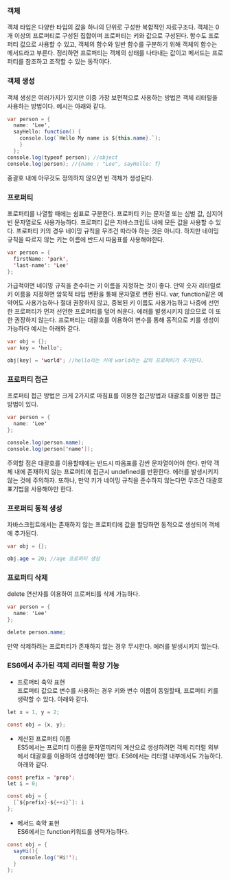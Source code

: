 ### 객체
객체 타입은 다양한 타입의 값을 하나의 단위로 구성한 복합적인 자료구조다. 객체는 0개 이상의 프로퍼티로 구성된 집합이며 프로퍼티는 키와 값으로 구성된다.
함수도 프로퍼티 값으로 사용할 수 있고, 객체의 함수와 일반 함수를 구분하기 위해 객체의 함수는 메서드라고 부른다. 정리하면 프로퍼티는 객체의 상태를 나타내는 값이고
메서드는 프로퍼티를 참조하고 조작할 수 있는 동작이다.

### 객체 생성
객체 생성은 여러가지가 있지만 이중 가장 보편적으로 사용하는 방법은 객체 리터럴을 사용하는 방법이다. 예시는 아래와 같다.
```java
var person = {
  name: 'Lee',
  sayHello: function() {
    console.log(`Hello My name is ${this.name}.`);
    }
  };
console.log(typeof person); //object
console.log(person); //{name : "Lee", sayHello: f}
```
중괄호 내에 아무것도 정의하지 않으면 빈 객체가 생성된다.

### 프로퍼티
프로퍼티를 나열할 때에는 쉼표로 구분한다. 프로퍼티 키는 문자열 또는 심벌 값, 심지어 빈 문자열로도 사용가능하다. 프로퍼티 값은 자바스크립트 내에 모든 값을 사용할 수 있다.
프로퍼티 키의 경우 네이밍 규칙을 무조건 따라야 하는 것은 아니다. 하지만 네이밍 규칙을 따르지 않는 키는 이름에 반드시 따옴표를 사용해야한다.
```java
var person = {
  firstName: 'park',
  'last-name': 'Lee'
};
```
가급적이면 네이밍 규칙을 준수하는 키 이름을 지정하는 것이 좋다. 만약 숫자 리터럴로 키 이름을 지정하면 암묵적 타입 변환을 통해 문자열로 변환 된다.
var, function같은 예약어도 사용가능하나 절대 권장하지 않고, 중복된 키 이름도 사용가능하고 나중에 선언한 프로퍼티가 먼저 선언한 프로퍼티를 덮어 씌운다.
에러를 발생시키지 않으므로 이 또한 권장하지 않는다. 프로퍼티는 대괄호를 이용하여 변수를 통해 동적으로 키를 생성이 가능하다 예시는 아래와 같다.
```java
var obj = {};
var key = 'hello';

obj[key] = 'world'; //hello라는 키에 world라는 값의 프로퍼티가 추가된다.
```
### 프로퍼티 접근
프로퍼티 접근 방법은 크게 2가지로 마침표를 이용한 접근방법과 대괄호를 이용한 접근 방법이 있다.
```java
var person = {
  name: 'Lee'
};

console.log(person.name);
console.log(person['name']);
```
주의할 점은 대괄호를 이용할때에는 반드시 따옴표를 감싼 문자열이어야 한다. 만약 객체 내에 존재하지 않는 프로퍼티에 접근시 undefined를 반환한다. 에러를 발생시키지 않는 것에
주의하자. 또하나, 만약 키가 네이밍 규칙을 준수하지 않는다면 무조건 대괄호 표기법을 사용해야만 한다. 

### 프로퍼티 동적 생성
자바스크립트에서는 존재하지 않는 프로퍼티에 값을 할당하면 동적으로 생성되어 객체에 추가된다.
```java
var obj = {};

obj.age = 20; //age 프로퍼티 생성
```

### 프로퍼티 삭제
delete 연산자를 이용하여 프로퍼티를 삭제 가능하다.
```java
var person = {
  name: 'Lee'
};

delete person.name;
```
만약 삭제하려는 프로퍼티가 존재하지 않는 경우 무시한다. 에러를 발생시키지 않는다.

### ES6에서 추가된 객체 리터럴 확장 기능
* 프로퍼티 축약 표현<br>
프로퍼티 값으로 변수를 사용하는 경우 키와 변수 이름이 동일할때, 프로퍼티 키를 생략할 수 있다. 아래와 같다.
```java
let x = 1, y = 2;

const obj = {x, y};
```
* 계산된 프로퍼티 이름<br>
ES5에서는 프로퍼티 이름을 문자열끼리의 계산으로 생성하려면 객체 리터럴 외부에서 대괄호를 이용하여 생성해야만 했다. ES6에서는 리터럴 내부에서도 가능하다. 아래와 같다.
```java
const prefix = 'prop';
let i = 0;

const obj = {
  [`${prefix}-${++i}`]: i
};
```
* 메서드 축약 표현<br>
ES6에서는 function키워드를 생략가능하다.
```java
const obj = {
  sayHi(){
    console.log('Hi!');
  }
};
```












